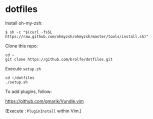 dotfiles
========

Install oh-my-zsh:

```shell
$ sh -c "$(curl -fsSL https://raw.github.com/ohmyzsh/ohmyzsh/master/tools/install.sh)"
```

Clone this repo:

```shell
cd ~
git clone https://github.com/brolfe/dotfiles.git
```

Execute `setup.sh`

```shell
cd ~/dotfiles
./setup.sh
```

To add plugins, follow:

https://github.com/gmarik/Vundle.vim

(Execute `:PluginInstall` within Vim.)
